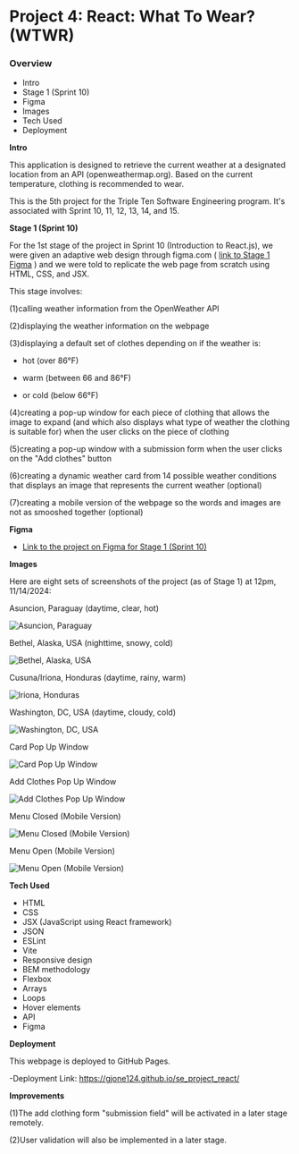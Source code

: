 # Project 4: React: What To Wear? (WTWR)

### Overview

- Intro
- Stage 1 (Sprint 10)
- Figma
- Images
- Tech Used
- Deployment

**Intro**

This application is designed to retrieve the current weather at a designated location from an API (openweathermap.org). Based on the current temperature, clothing is recommended to wear.

This is the 5th project for the Triple Ten Software Engineering program. It's associated with Sprint 10, 11, 12, 13, 14, and 15.

**Stage 1 (Sprint 10)**

For the 1st stage of the project in Sprint 10 (Introduction to React.js), we were given an adaptive web design through figma.com ( [link to Stage 1 Figma](https://www.figma.com/file/F03bTb81Pw8IDPj5Y9rc5i/Sprint-10-%7C-WTWR) ) and we were told to replicate the web page from scratch using HTML, CSS, and JSX.

This stage involves:

(1)calling weather information from the OpenWeather API

(2)displaying the weather information on the webpage

(3)displaying a default set of clothes depending on if the weather is:

- hot (over 86&deg;F)

- warm (between 66 and 86&deg;F)

- or cold (below 66&deg;F)

(4)creating a pop-up window for each piece of clothing that allows the image to expand (and which also displays what type of weather the clothing is suitable for) when the user clicks on the piece of clothing

(5)creating a pop-up window with a submission form when the user clicks on the "Add clothes" button

(6)creating a dynamic weather card from 14 possible weather conditions that displays an image that represents the current weather (optional)

(7)creating a mobile version of the webpage so the words and images are not as smooshed together (optional)

**Figma**

- [Link to the project on Figma for Stage 1 (Sprint 10)](https://www.figma.com/file/F03bTb81Pw8IDPj5Y9rc5i/Sprint-10-%7C-WTWR)

**Images**

Here are eight sets of screenshots of the project (as of Stage 1) at 12pm, 11/14/2024:

Asuncion, Paraguay (daytime, clear, hot)

<div display="flex"><img align="center" alt="Asuncion, Paraguay" src="./src/assets/screenshots/Asuncion, Paraguay.png" /></div>

Bethel, Alaska, USA (nighttime, snowy, cold)

<div display="flex"><img align="center" alt="Bethel, Alaska, USA" src="./src/assets/screenshots/Bethel, Alaska, USA.png" /></div>

Cusuna/Iriona, Honduras (daytime, rainy, warm)

<div display="flex"><img align="center" alt="Iriona, Honduras" src="./src/assets/screenshots/Iriona, Honduras.png" /></div>

Washington, DC, USA (daytime, cloudy, cold)

<div display="flex"><img align="center" alt="Washington, DC, USA" src="./src/assets/screenshots/Washington, DC, USA.png" /></div>

Card Pop Up Window

<div display="flex"><img align="center" alt="Card Pop Up Window" src="./src/assets/screenshots/Card Pop Up Window.png" /></div>

Add Clothes Pop Up Window

<div display="flex"><img align="center" alt="Add Clothes Pop Up Window" src="./src/assets/screenshots/Add Clothes Pop Up Window.png" /></div>

Menu Closed (Mobile Version)

<div display="flex"><img align="center" alt="Menu Closed (Mobile Version)" src="./src/assets/screenshots/Menu Closed (Mobile Version).png" /></div>

Menu Open (Mobile Version)

<div display="flex"><img align="center" alt="Menu Open (Mobile Version)" src="./src/assets/screenshots/Menu Open (Mobile Version).png" /></div>

**Tech Used**

- HTML
- CSS
- JSX (JavaScript using React framework)
- JSON
- ESLint
- Vite
- Responsive design
- BEM methodology
- Flexbox
- Arrays
- Loops
- Hover elements
- API
- Figma

**Deployment**

This webpage is deployed to GitHub Pages.

-Deployment Link: https://gjone124.github.io/se_project_react/

**Improvements**

(1)The add clothing form "submission field" will be activated in a later stage remotely.

(2)User validation will also be implemented in a later stage.
